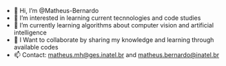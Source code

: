 - 👋 Hi, I’m @Matheus-Bernardo
- 👀 I’m interested in learning current tecnnologies and code studies
- 🌱 I’m currently learning algorithms about computer vision and artificial intelligence
- 💞️ I Want to collaborate by sharing my knowledge and learning through available codes
- 📫 Contact: matheus.mh@ges.inatel.br and matheus.bernardo@inatel.br

<!---
Matheus-Bernardo/Matheus-Bernardo is a ✨ special ✨ repository because its `README.md` (this file) appears on your GitHub profile.
You can click the Preview link to take a look at your changes.
--->
